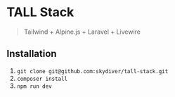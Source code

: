 # TALL Stack
> Tailwind + Alpine.js + Laravel + Livewire

## Installation
1. `git clone git@github.com:skydiver/tall-stack.git`
2. `composer install`
3. `npm run dev`